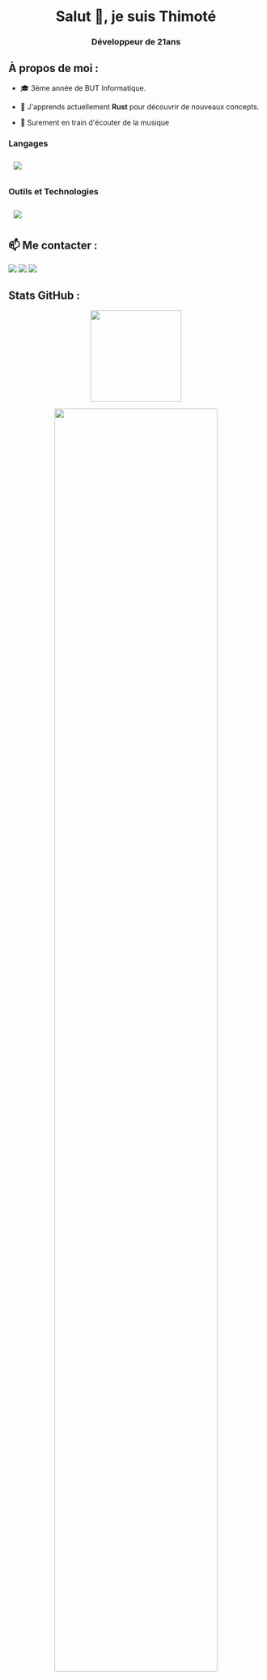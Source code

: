 <h1 align="center">Salut 👋, je suis Thimoté</h1>
<h3 align="center">Développeur de 21ans</h3>

<!-- <div align="center">
    <img src="https://komarev.com/ghpvc/?username=ThimoteB&style=for-the-badge&color=9b59b6" alt="ThimoteB" />
</div> -->

## À propos de moi :

- 🎓 3ème année de BUT Informatique.

- 🌱 J'apprends actuellement **Rust** pour découvrir de nouveaux concepts.

- 💬 Surement en train d'écouter de la musique

### Langages

<img src="https://skillicons.dev/icons?i=python,js,ts,java,c,cs,rust,ocaml"  style="padding:10px"/>

</td><td valign="top" width="33%">

### Outils et Technologies

<img src="https://skillicons.dev/icons?i=git,github,vscode,docker,kubernetes,raspberrypi"  style="padding:10px"/> </div>

## 📫 Me contacter :

<div align="left">
    <a href="https://www.linkedin.com/in/thimotebois/" target="_blank"><img src="https://img.shields.io/badge/-Thimoté%20Bois-0077B5?style=flat&logo=Linkedin&logoColor=white"/></a>
    <a href="mailto:thimotebois@gmail.com" target="_blank"><img src="https://img.shields.io/badge/-thimotebois@gmail.com-D14836?style=flat&logo=Gmail&logoColor=white"/></a>
    <a href="https://github.com/ThimoteB" target="_blank"><img src="https://img.shields.io/badge/-ThimoteB-181717?style=flat&logo=GitHub&logoColor=white"/></a>
</div>

## Stats GitHub :

<p align="center">
    <a href="https://github.com/ThimoteB">
        <img height="180em" src="https://github-readme-stats-eight-theta.vercel.app/api/top-langs/?username=ThimoteB&langs_count=8&layout=compact&theme=onedark&include_all_commits=true&count_private=true&hide_border=true" />
    </a>
</p>

<p align="center">
   <a href="https://github.com/ThimoteB"> 
     <img width="80%" src="https://github-readme-streak-stats.herokuapp.com/?user=ThimoteB&show_icons=true&locale=en&layout=demo&theme=Onedark&hide_border=true" /> 
   </a>  
</p>

<br>

<h2 align="center">💻 Jetez un coup d'œil à mes répos⬇️ </h2>
